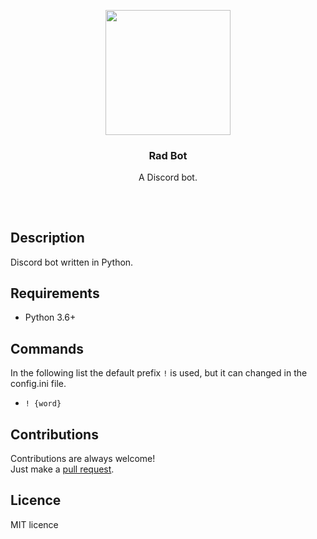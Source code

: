 <p align="center">
<img src="https://i.imgur.com/0yCFP1z.png" height="200px" width="200px"/>
<br/>
<h3 align="center">Rad Bot</h3>
<p align="center">A Discord bot.</p>
<h2></h2>
</p>
<br />

## Description
Discord bot written in Python.

## Requirements
* Python 3.6+

## Commands
In the following list the default prefix `!` is used, but it can changed in the config.ini file.
* `! {word}`

## Contributions
Contributions are always welcome!  
Just make a [pull request](../../pulls).

## Licence
MIT licence

